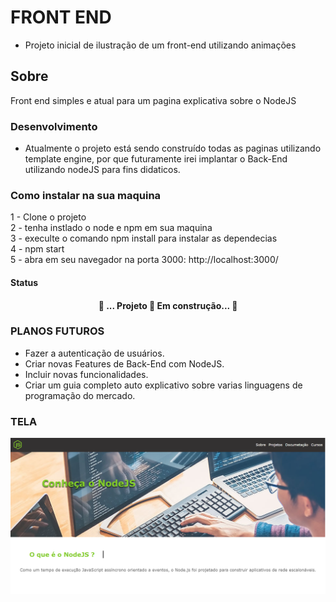 # FRONT END
* Projeto inicial de ilustração de um front-end utilizando animações 

## Sobre
Front end simples e atual para um pagina explicativa sobre o NodeJS

### Desenvolvimento 
* Atualmente o projeto está sendo construído todas as paginas utilizando template engine, por que futuramente 
irei implantar o Back-End utilizando nodeJS para fins didaticos.

### Como instalar na sua maquina
1 - Clone o projeto <br>
2 - tenha instlado o node e npm em sua maquina <br>
3 - execulte o comando npm install para instalar as dependecias <br>
4 - npm start <br>
5 - abra em seu navegador na porta 3000: http://localhost:3000/ <br>

#### Status
 <h4 align="center"> 
	🚧  ... Projeto 🚀 Em construção...  🚧
</h4>

### PLANOS FUTUROS

* Fazer a autenticação de usuários.
* Criar novas Features de Back-End com NodeJS.
* Incluir novas funcionalidades.
* Criar um guia completo auto explicativo sobre varias linguagens de programação do mercado.


### TELA
<img src="assets/img/apresentacao.png">



